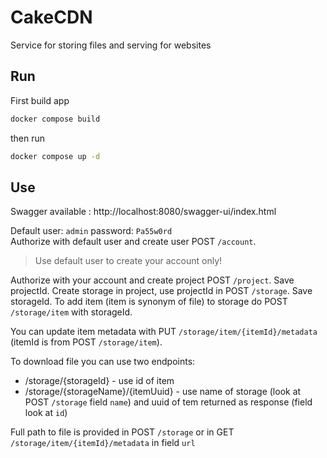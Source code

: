 # CakeCDN

Service for storing files and serving for websites

## Run

First build app

```bash
docker compose build
```

then run

```bash
docker compose up -d
```

## Use

Swagger available : http://localhost:8080/swagger-ui/index.html

Default user: `admin` password: `Pa55w0rd`
<br>
Authorize with default user and create user POST `/account`.
> Use default user to create your account only!

Authorize with your account and create project POST `/project`. Save projectId.
Create storage in project, use projectId in POST `/storage`. Save storageId.
To add item (item is synonym of file) to storage do POST `/storage/item` with storageId.

You can update item metadata with PUT `/storage/item/{itemId}/metadata` (itemId is from POST `/storage/item`).

To download file you can use two endpoints:

- /storage/{storageId} - use id of item
- /storage/{storageName}/{itemUuid} - use name of storage (look at POST `/storage` field `name`) and uuid of tem
  returned as response (field look at `id`)

Full path to file is provided in POST `/storage` or in GET `/storage/item/{itemId}/metadata` in field `url`